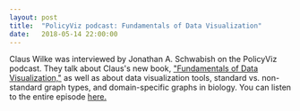 ```yaml
---
layout: post
title:  "PolicyViz podcast: Fundamentals of Data Visualization"
date:   2018-05-14 22:00:00
---
```

Claus Wilke was interviewed by Jonathan A. Schwabish on the PolicyViz podcast. They talk about Claus's new book, ["Fundamentals of Data Visualization,"](https://www.amazon.com/gp/product/1492031089) as well as about data visualization tools, standard vs. non-standard graph types, and domain-specific graphs in biology. You can listen to the entire episode [here.](https://policyviz.com/podcast/episode-153-claus-wilke/)
